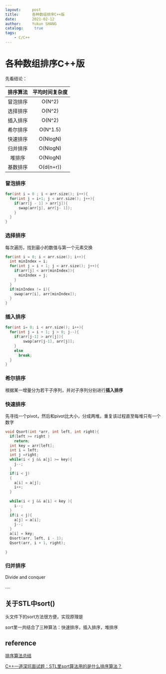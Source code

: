 ```yaml
---
layout:     post
title:      各种数组排序C++版
date:       2021-02-12
author:     Yukun SHANG
catalog: 	 true
tags:
    - C/C++
---
```


# 各种数组排序C++版

先看结论：

| 排序算法 | 平均时间复杂度 |
| :------: | :------------: |
| 冒泡排序 |     O(N^2)     |
| 选择排序 |     O(N^2)     |
| 插入排序 |     O(N^2)     |
| 希尔排序 |    O(N^1.5)    |
| 快速排序 |    O(NlogN)    |
| 归并排序 |    O(NlogN)    |
|  堆排序  |    O(NlogN)    |
| 基数排序 |   O(d(n+r))    |

### 冒泡排序

```C++
for(int i = 0 ; i < arr.size(); i++){
  for(int j = i+1; j < arr.size(); j++){
    if(arr[j - 1] > arr[j]){
      swap(arr[j], arr[j- 1]);
    }
  }
}
```





### 选择排序

每次遍历，找到最小的数值与第一个元素交换

```c++
for(int i = 0; i < arr.size(); i++){
  int minIndex = i;
  for(int j = i + 1; j < arr.size(); j++){
    if(arr[j] < arr[minIndex]){
      minIndex = j;
    }
  }
  if(minIndex != i){
    swap(arr[i], arr[minIndex]);
  }
}
```



### 插入排序

```c++
for(int i= 0; i < arr.size(); i++){
  for(int j = i + 1; j > 0; j--){
    if(arr[j-1] > arr[j]){
     	swap[arr[j-1], arr[j]];
    }
    else
      break;
  }
}
```



### 希尔排序

根据某一增量分为若干子序列，并对子序列分别进行**插入排序**





### 快速排序

先寻找一个pivot，然后和pivot比大小，分成两堆。重复该过程直至每堆只有一个数字

```c++
void Qsort(int *arr, int left, int right){
  if(left >= right )
    return;
  int key = arr[left];
  int i = left;
  int j =right;
  while(i < j && a[j] >= key){
    j--;
  }
  if(i < j)
  {
    a[i] = a[j];
    i++;
  }
  
  while(i < j && a[i] < key ){
    i--;
  }
  if(i < j){
    a[j] = a[i];
    j--;
  }
  a[i] = key;
  Qsort(arr, left, i - 1);
  Qsort(arr, i + 1, right);
  
}
```



### 归并排序

Divide and conquer 

....







## 关于STL中sort()

头文件<algorithm>下的sort方法很方便，实现原理是

sort里一共结合了三种算法：快速排序，插入排序，堆排序



## reference

[排序算法总结](https://www.runoob.com/w3cnote/sort-algorithm-summary.html)

[C++一道深坑面试题：STL里sort算法用的是什么排序算法？](https://zhuanlan.zhihu.com/p/36274119)

